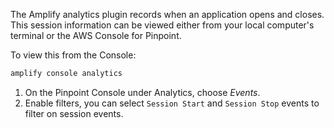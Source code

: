 The Amplify analytics plugin records when an application opens and closes. This session information can be viewed either from your local computer's terminal or the AWS Console for Pinpoint.

To view this from the Console:

```bash
amplify console analytics
```

1. On the Pinpoint Console under Analytics, choose *Events*. 
2. Enable filters, you can select `Session Start` and `Session Stop` events to filter on session events.
